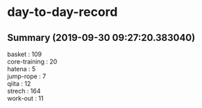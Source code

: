 # day-to-day-record  
## Summary  (2019-09-30 09:27:20.383040)  
basket : 109  
core-training : 20  
hatena : 5  
jump-rope : 7  
qiita : 12  
strech : 164  
work-out : 11  
